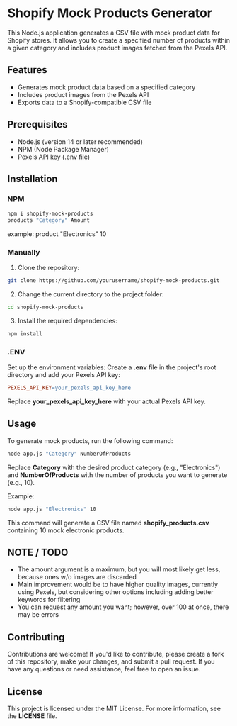 # Shopify Mock Products Generator

This Node.js application generates a CSV file with mock product data for Shopify stores. It allows you to create a specified number of products within a given category and includes product images fetched from the Pexels API.

## Features

- Generates mock product data based on a specified category
- Includes product images from the Pexels API
- Exports data to a Shopify-compatible CSV file

## Prerequisites

- Node.js (version 14 or later recommended)
- NPM (Node Package Manager)
- Pexels API key (.env file)

## Installation

### NPM
```bash
npm i shopify-mock-products
products "Category" Amount
```
example: product "Electronics" 10

### Manually
1. Clone the repository:

```bash
git clone https://github.com/yourusername/shopify-mock-products.git
```

2. Change the current directory to the project folder:

```bash
cd shopify-mock-products
```

3. Install the required dependencies:

```bash
npm install
```

### .ENV
Set up the environment variables:
Create a **.env** file in the project's root directory and add your Pexels API key:

```makefile
PEXELS_API_KEY=your_pexels_api_key_here
```

Replace **your_pexels_api_key_here** with your actual Pexels API key.

## Usage

To generate mock products, run the following command:

```bash
node app.js "Category" NumberOfProducts
```

Replace **Category** with the desired product category (e.g., "Electronics") and **NumberOfProducts** with the number of products you want to generate (e.g., 10).

Example:

```bash
node app.js "Electronics" 10
```

This command will generate a CSV file named **shopify_products.csv** containing 10 mock electronic products.

## NOTE / TODO
- The amount argument is a maximum, but you will most likely get less, because ones w/o images are discarded
- Main improvement would be to have higher quality images, currently using Pexels, but considering other options
  including adding better keywords for filtering
- You can request any amount you want; however, over 100 at once, there may be errors


## Contributing
Contributions are welcome! If you'd like to contribute, please create a fork of this repository, make your changes, and submit a pull request. If you have any questions or need assistance, feel free to open an issue.

## License
This project is licensed under the MIT License. For more information, see the **LICENSE** file.



